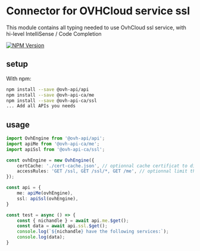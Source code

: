 # Connector for OVHCloud service ssl

This module contains all typing needed to use OvhCloud ssl service, with hi-level IntelliSense / Code Completion

[![NPM Version](https://img.shields.io/npm/v/@ovh-api-ca/ssl.svg?style=flat)](https://www.npmjs.org/package/@ovh-api-ca/ssl)

## setup

With npm:
````bash
npm install --save @ovh-api/api
npm install --save @ovh-api-ca/me
npm install --save @ovh-api-ca/ssl
... Add all APIs you needs
````

## usage

````typescript
import OvhEngine from '@ovh-api/api';
import apiMe from '@ovh-api-ca/me';
import apiSsl from '@ovh-api-ca/ssl';

const ovhEngine = new OvhEngine({ 
    certCache: './cert-cache.json', // optionnal cache certificat to disk
    accessRules: 'GET /ssl, GET /ssl/*, GET /me', // optionnal limit the requested privileges.
});

const api = {
    me: apiMe(ovhEngine),
    ssl: apiSsl(ovhEngine),
}

const test = async () => {
    const { nichandle } = await api.me.$get();
    const data = await api.ssl.$get();
    console.log(`${nichandle} have the following services:`);
    console.log(data);
}

````